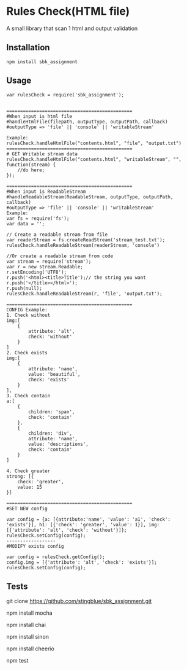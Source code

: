 Rules Check(HTML file)
=========

A small library that scan 1 html and output validation

## Installation

  `npm install sbk_assignment`

## Usage

    var rulesCheck = require('sbk_assignment');

	
	==============================================
	#When input is html file
	#handleHtmlFile(filepath, outputType, outputPath, callback)
	#outputType => 'file' || 'console' || 'writableStream'
	
	Example:
	rulesCheck.handleHtmlFile("contents.html", "file", "output.txt")
	==============================================
	# GET Writable stream data
	rulesCheck.handleHtmlFile("contents.html", "writableStream", "", function(stream) {
		//do here;
	});
	
	==============================================
	#When input is ReadableStream
	#handleReadableStream(ReadableStream, outputType, outputPath, callback)
	#outputType => 'file' || 'console' || 'writableStream'
	Example:
	var fs = require('fs');
	var data = '';

	// Create a readable stream from file
	var readerStream = fs.createReadStream('stream_test.txt');
	rulesCheck.handleReadableStream(readerStream, 'console')
	
	//Or create a readable stream from code
	var stream = require('stream');
	var r = new stream.Readable;
	r.setEncoding('UTF8');
	r.push('<html><title>Title');// the string you want
	r.push('</title></html>');
	r.push(null);
	rulesCheck.handleReadableStream(r, 'file', 'output.txt');
    
	==============================================
	CONFIG Example: 
	1. Check without
	img:[
		{
			attribute: 'alt',
		    check: 'without'
		}
	]
	2. Check exists
	img:[
		{
			attribute: 'name',
		    value: 'beautiful',
		    check: 'exists'
		}
	],
	3. Check contain
	a:[
		{
			children: 'span',
			check: 'contain'
		},
		{
			children: 'div',
			attribute: 'name',
			value: 'descriptions',
			check: 'contain'
		}
	]
	
	4. Check greater
	strong: [{
		check: 'greater',
		value: 15
	}]
	
	==============================================
	#SET NEW config
	
	var config = {a: [{attribute:'name', 'value': 'a1', 'check': 'exists'}], h1: [{'check': 'greater', 'value': 1}], img: [{'attribute': 'alt', 'check': 'without'}]};
	rulesCheck.setConfig(config);
	------------------
	#MODIFY exists config

	var config = rulesCheck.getConfig();
	config.img = [{'attribute': 'alt', 'check': 'exists'}];
	rulesCheck.setConfig(config);

## Tests
	
   git clone https://github.com/stingblue/sbk_assignment.git
   
   npm install mocha
   
   npm install chai
   
   npm install sinon
   
   npm install cheerio
 
   npm test
